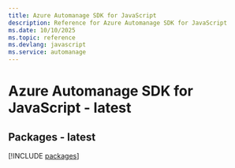```yaml
---
title: Azure Automanage SDK for JavaScript
description: Reference for Azure Automanage SDK for JavaScript
ms.date: 10/10/2025
ms.topic: reference
ms.devlang: javascript
ms.service: automanage
---
```

# Azure Automanage SDK for JavaScript - latest
## Packages - latest
[!INCLUDE [packages](automanage-index.md)]